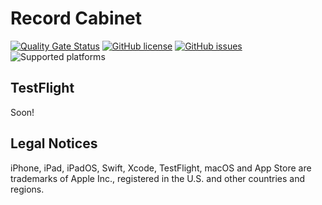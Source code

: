 # Record Cabinet

[![Quality Gate Status](https://sonarcloud.io/api/project_badges/measure?project=jns-rchtr_record-cabinet&metric=alert_status)](https://sonarcloud.io/summary/new_code?id=jns-rchtr_record-cabinet)
[![GitHub license](https://img.shields.io/github/license/jns-rchtr/record-cabinet)](https://github.com/jns-rchtr/record-cabinet/blob/main/LICENSE.md)
[![GitHub issues](https://img.shields.io/github/issues/jns-rchtr/record-cabinet)](https://github.com/jns-rchtr/record-cabinet/issues)
![Supported platforms](https://img.shields.io/badge/platform-iOS%20%7C%20iPadOS%20%7C%20macOS-red)

## TestFlight

Soon!

## Legal Notices

iPhone, iPad, iPadOS, Swift, Xcode, TestFlight, macOS and App Store are trademarks of Apple Inc., registered in the U.S. and other countries and regions.